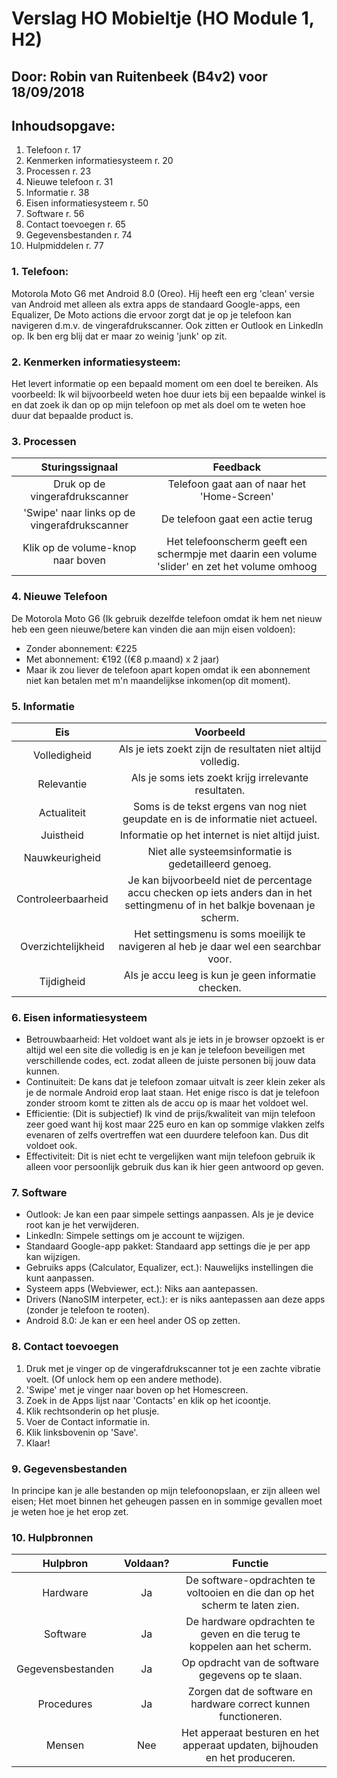 # Verslag HO Mobieltje (HO Module 1, H2)
## Door: Robin van Ruitenbeek (B4v2) voor 18/09/2018 

## Inhoudsopgave:
1. Telefoon r. 17
2. Kenmerken informatiesysteem r. 20
3. Processen r. 23
4. Nieuwe telefoon r. 31
5. Informatie r. 38
6. Eisen informatiesysteem r. 50
7. Software r. 56
8. Contact toevoegen r. 65
9. Gegevensbestanden r. 74
10. Hulpmiddelen r. 77


### 1. Telefoon: 
Motorola Moto G6 met Android 8.0 (Oreo). Hij heeft een erg 'clean' versie van Android met alleen als extra apps de standaard Google-apps, een Equalizer, De Moto actions die ervoor zorgt dat je op je telefoon kan navigeren d.m.v. de vingerafdrukscanner. Ook zitten er Outlook en LinkedIn op. Ik ben erg blij dat er maar zo weinig 'junk' op zit.

### 2. Kenmerken informatiesysteem:
Het levert informatie op een bepaald moment om een doel te bereiken. Als voorbeeld: Ik wil bijvoorbeeld weten hoe duur iets bij een bepaalde winkel is en dat zoek ik dan op op mijn telefoon op met als doel om te weten hoe duur dat bepaalde product is. 

### 3. Processen

| Sturingssignaal                              | Feedback      |
| :-------------:                              |:-------------:| 
| Druk op de vingerafdrukscanner               | Telefoon gaat aan of naar het 'Home-Screen'| 
| 'Swipe' naar links op de vingerafdrukscanner | De telefoon gaat een actie terug      |  
| Klik op de volume-knop naar boven            | Het telefoonscherm geeft een schermpje met daarin een volume 'slider' en zet het volume omhoog      |  

### 4. Nieuwe Telefoon
De Motorola Moto G6 (Ik gebruik dezelfde telefoon omdat ik hem net nieuw heb een geen nieuwe/betere kan vinden die aan mijn eisen voldoen):    
*  Zonder abonnement: €225
*  Met abonnement: €192 ((€8 p.maand) x 2 jaar)
*  Maar ik zou liever de telefoon apart kopen omdat ik een abonnement niet kan betalen met m'n maandelijkse 
                        inkomen(op dit moment).

### 5. Informatie
| Eis | Voorbeeld |
|:-: | :-: |
| Volledigheid | Als je iets zoekt zijn de resultaten niet altijd volledig. |
| Relevantie | Als je soms iets zoekt krijg irrelevante resultaten. |
| Actualiteit | Soms is de tekst ergens van nog niet geupdate en is de informatie niet actueel. |
| Juistheid | Informatie op het internet is niet altijd juist. |
| Nauwkeurigheid | Niet alle systeemsinformatie is gedetailleerd genoeg. |
| Controleerbaarheid | Je kan bijvoorbeeld niet de percentage accu checken op iets anders dan in het settingmenu of in het balkje bovenaan je scherm. |
| Overzichtelijkheid | Het settingsmenu is soms moeilijk te navigeren al heb je daar wel een searchbar voor. |
| Tijdigheid | Als je accu leeg is kun je geen informatie checken. |

### 6. Eisen informatiesysteem
* Betrouwbaarheid: Het voldoet want als je iets in je browser opzoekt is er altijd wel een site die volledig is en je kan je telefoon beveiligen met verschillende codes, ect. zodat alleen de juiste personen bij jouw data kunnen.
* Continuiteit: De kans dat je telefoon zomaar uitvalt is zeer klein zeker als je de normale Android erop laat staan. Het enige risco is dat je telefoon zonder stroom komt te zitten als de accu op is maar het voldoet wel.
* Efficientie: (Dit is subjectief) Ik vind de prijs/kwaliteit van mijn telefoon zeer goed want hij kost maar 225 euro en kan op sommige vlakken zelfs evenaren of zelfs overtreffen wat een duurdere telefoon kan. Dus dit voldoet ook.
* Effectiviteit: Dit is niet echt te vergelijken want mijn telefoon gebruik ik alleen voor persoonlijk gebruik dus kan ik hier geen antwoord op geven.

### 7. Software
* Outlook: Je kan een paar simpele settings aanpassen. Als je je device root kan je het verwijderen.
* LinkedIn: Simpele settings om je account te wijzigen.
* Standaard Google-app pakket: Standaard app settings die je per app kan wijzigen.
* Gebruiks apps (Calculator, Equalizer, ect.): Nauwelijks instellingen die kunt aanpassen.
* Systeem apps (Webviewer, ect.): Niks aan aantepassen.
* Drivers (NanoSIM interpeter, ect.): er is niks aantepassen aan deze apps (zonder je telefoon te rooten).
* Android 8.0: Je kan er een heel ander OS op zetten.

### 8. Contact toevoegen
1. Druk met je vinger op de vingerafdrukscanner tot je een zachte vibratie voelt. (Of unlock hem op een andere methode).
2. 'Swipe' met je vinger naar boven op het Homescreen.
3. Zoek in de Apps lijst naar 'Contacts' en klik op het icoontje.
4. Klik rechtsonderin op het plusje.
5. Voer de Contact informatie in.
6. Klik linksbovenin op 'Save'.
7. Klaar!

### 9. Gegevensbestanden
In principe kan je alle bestanden op mijn telefoonopslaan, er zijn alleen wel eisen; Het moet binnen het geheugen passen en in sommige gevallen moet je weten hoe je het erop zet. 

### 10. Hulpbronnen
| Hulpbron          | Voldaan? | Functie                                                                    |
| :---------------: | :------: | :------------------------------------------------------------------------: |
| Hardware          | Ja       | De software-opdrachten te voltooien en die dan op het scherm te laten zien.|
| Software          | Ja       | De hardware opdrachten te geven en die terug te koppelen aan het scherm.   |
| Gegevensbestanden | Ja       | Op opdracht van de software gegevens op te slaan.                          |
| Procedures        | Ja       | Zorgen dat de software en hardware correct kunnen functioneren.            |
| Mensen            | Nee      | Het apperaat besturen en het apperaat updaten, bijhouden en het produceren.|
